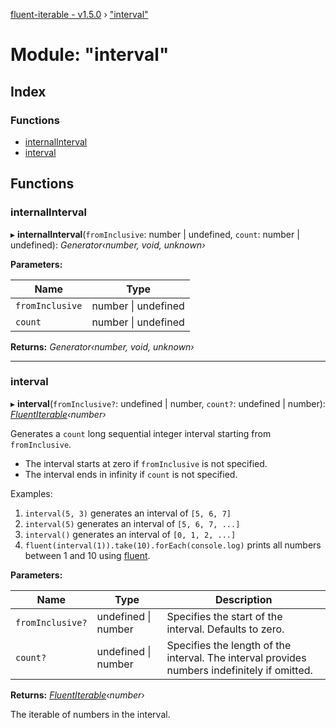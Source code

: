 [fluent-iterable - v1.5.0](../README.md) › ["interval"](_interval_.md)

# Module: "interval"

## Index

### Functions

* [internalInterval](_interval_.md#internalinterval)
* [interval](_interval_.md#interval)

## Functions

###  internalInterval

▸ **internalInterval**(`fromInclusive`: number | undefined, `count`: number | undefined): *Generator‹number, void, unknown›*

**Parameters:**

Name | Type |
------ | ------ |
`fromInclusive` | number &#124; undefined |
`count` | number &#124; undefined |

**Returns:** *Generator‹number, void, unknown›*

___

###  interval

▸ **interval**(`fromInclusive?`: undefined | number, `count?`: undefined | number): *[FluentIterable](../interfaces/_types_.fluentiterable.md)‹number›*

Generates a `count` long sequential integer interval starting from `fromInclusive`.

* The interval starts at zero if `fromInclusive` is not specified.
* The interval ends in infinity if `count` is not specified.

Examples:

1. `interval(5, 3)` generates an interval of `[5, 6, 7]`
2. `interval(5)` generates an interval of `[5, 6, 7, ...]`
3. `interval()` generates an interval of `[0, 1, 2, ...]`
4. `fluent(interval(1)).take(10).forEach(console.log)` prints all numbers between 1 and 10 using [fluent](_fluent_.md#fluent).

**Parameters:**

Name | Type | Description |
------ | ------ | ------ |
`fromInclusive?` | undefined &#124; number | Specifies the start of the interval. Defaults to zero. |
`count?` | undefined &#124; number | Specifies the length of the interval. The interval provides numbers indefinitely if omitted. |

**Returns:** *[FluentIterable](../interfaces/_types_.fluentiterable.md)‹number›*

The iterable of numbers in the interval.
